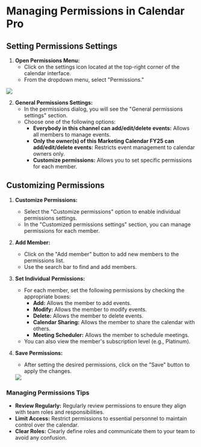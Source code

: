 # Managing Permissions in Calendar Pro

## Setting Permissions Settings

1. **Open Permissions Menu:**
   - Click on the settings icon located at the top-right corner of the calendar interface.
   - From the dropdown menu, select "Permissions."

<div class="intercom-container"><img src="/assets/img/teams-pro/permissions.png"></div>


2. **General Permissions Settings:**
   - In the permissions dialog, you will see the "General permissions settings" section.
   - Choose one of the following options:
     - **Everybody in this channel can add/edit/delete events:** Allows all members to manage events.
     - **Only the owner(s) of this Marketing Calendar FY25 can add/edit/delete events:** Restricts event management to calendar owners only.
     - **Customize permissions:** Allows you to set specific permissions for each member.

## Customizing Permissions

1. **Customize Permissions:**
   - Select the "Customize permissions" option to enable individual permissions settings.
   - In the "Customized permissions settings" section, you can manage permissions for each member.
   
2. **Add Member:**
   - Click on the "Add member" button to add new members to the permissions list.
   - Use the search bar to find and add members.

3. **Set Individual Permissions:**
   - For each member, set the following permissions by checking the appropriate boxes:
     - **Add:** Allows the member to add events.
     - **Modify:** Allows the member to modify events.
     - **Delete:** Allows the member to delete events.
     - **Calendar Sharing:** Allows the member to share the calendar with others.
     - **Meeting Scheduler:** Allows the member to schedule meetings.
   - You can also view the member's subscription level (e.g., Platinum).

4. **Save Permissions:**
   - After setting the desired permissions, click on the "Save" button to apply the changes.

   <div class="intercom-container"><img src="/assets/img/teams-pro/customize-permissions.png"></div>


### Managing Permissions Tips

- **Review Regularly:** Regularly review permissions to ensure they align with team roles and responsibilities.
- **Limit Access:** Restrict permissions to essential personnel to maintain control over the calendar.
- **Clear Roles:** Clearly define roles and communicate them to your team to avoid any confusion.

<Intercom />
<Hubspot />
<Clarity />
<GoogleAnalytics />

